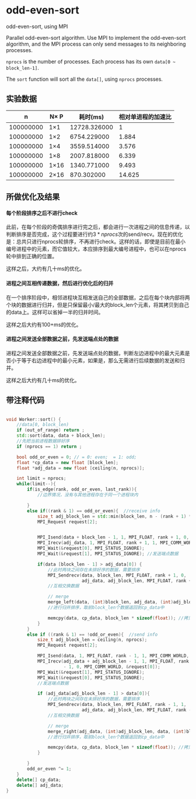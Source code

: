 # odd-even-sort
odd-even-sort, using MPI



Parallel odd-even-sort algorithm. Use MPI to implement the odd-even-sort algorithm, and the MPI process can only send messages to its neighboring processes.

`nprocs` is the number of processes. Each process has its own `data[0 ~ block_len-1]`. 

The `sort` function will sort all the `data[]`, using `nprocs` processes.



## 实验数据

| n         | N$\times$ P | 耗时(ms)     | 相对单进程的加速比 |
| --------- | ----------- | ------------ | ------------------ |
| 100000000 | 1$\times$1  | 12728.326000 | 1                  |
| 100000000 | 1$\times$2  | 6754.229000  | 1.884              |
| 100000000 | 1$\times$4  | 3559.514000  | 3.576              |
| 100000000 | 1$\times$8  | 2007.818000  | 6.339              |
| 100000000 | 1$\times$16 | 1340.771000  | 9.493              |
| 100000000 | 2$\times$16 | 870.302000   | 14.625             |



## 所做优化及结果

#### 每个阶段排序之后不进行check

此前，在每个阶段的奇偶排序进行完之后，都会进行一次进程之间的信息传递，以判断排序是否完成，这个过程要进行约$3*nprocs$次的send/recv。现在的优化是：总共只进行nprocs轮排序，不再进行check。这样的话，即使是目前在最小编号进程中的元素，而它值较大，本应排序到最大编号进程中，也可以在nprocs轮中排到正确的位置。

这样之后，大约有几十ms的优化。

#### 进程之间互相传递数据，然后进行优化后的归并

在一个排序阶段中，相邻进程块互相发送自己的全部数据，之后在每个块内部将两个块的数据进行归并，但是只保留最小/最大的block_len个元素，将其拷贝到自己的data上。这样可以省掉一半的归并时间。

这样之后大约有100+ms的优化。

#### 进程之间发送全部数据之前，先发送端点处的数据

进程之间发送全部数据之前，先发送端点处的数据，判断左边进程中的最大元素是否小于等于右边进程中的最小元素，如果是，那么无需进行后续数据的发送和归并。

这样之后大约有几十ms的优化。



## 带注释代码

```c++

void Worker::sort() {
    //data[0, block_len)
    if (out_of_range) return ;
    std::sort(data, data + block_len); 
    //先把当前进程数据排好序
    if (nprocs == 1) return ;

    bool odd_or_even = 0; // = 0: even;  = 1: odd;
    float *cp_data = new float [block_len];
    float *adj_data = new float [ceiling(n, nprocs)];

    int limit = nprocs;
    while(limit--){
        if(is_edge(rank, odd_or_even, last_rank)){  
            //边界情况，没有与其他进程存在于同一个进程块内

        }
        else if((rank & 1) == odd_or_even){  //receive info
            size_t adj_block_len = std::min(block_len, n - (rank + 1) * block_len);
            MPI_Request request[2];


            MPI_Isend(data + block_len - 1, 1, MPI_FLOAT, rank + 1, 0, MPI_COMM_WORLD, &request[0]);
            MPI_Irecv(adj_data, 1, MPI_FLOAT, rank + 1, 1, MPI_COMM_WORLD, &request[1]);
            MPI_Wait(&request[0], MPI_STATUS_IGNORE);
            MPI_Wait(&request[1], MPI_STATUS_IGNORE); //发送端点数据

            if(data [block_len - 1] > adj_data[0]) {  
                //此时两块之间存在未排好序的数据，需要排序
                MPI_Sendrecv(data, block_len, MPI_FLOAT, rank + 1, 0, 
                             adj_data, adj_block_len, MPI_FLOAT, rank + 1, 1, MPI_COMM_WORLD, MPI_STATUS_IGNORE); 
                //互相交换数据

                // merge
                merge_left(data, (int)block_len, adj_data, (int)adj_block_len, cp_data);  
                //进行归并排序，取前block_len个数据返回到cp_data中

                memcpy(data, cp_data, block_len * sizeof(float)); //拷贝回data
            }
        }
        else if ((rank & 1) == !odd_or_even){  //send info
            size_t adj_block_len = ceiling(n, nprocs);
            MPI_Request request[2];

            MPI_Isend(data, 1, MPI_FLOAT, rank - 1, 1, MPI_COMM_WORLD, &request[1]);
            MPI_Irecv(adj_data + adj_block_len - 1, 1, MPI_FLOAT, rank 
                      - 1, 0, MPI_COMM_WORLD, &request[0]);
            MPI_Wait(&request[1], MPI_STATUS_IGNORE);
            MPI_Wait(&request[0], MPI_STATUS_IGNORE);
            //发送端点数据

            if (adj_data[adj_block_len - 1] > data[0]){
                //此时两块之间存在未排好序的数据，需要排序
                MPI_Sendrecv(data, block_len, MPI_FLOAT, rank - 1, 1, 
                             adj_data, adj_block_len, MPI_FLOAT, rank - 1, 0, MPI_COMM_WORLD, MPI_STATUS_IGNORE);
                //互相交换数据

                // merge
                merge_right(adj_data, (int)adj_block_len, data, (int)block_len, cp_data);
                //进行归并排序，取前block_len个数据返回到cp_data中

                memcpy(data, cp_data, block_len * sizeof(float)); //拷贝回data
            }

        } 
        odd_or_even ^= 1;
    }
    delete[] cp_data;
    delete[] adj_data;
}
```



